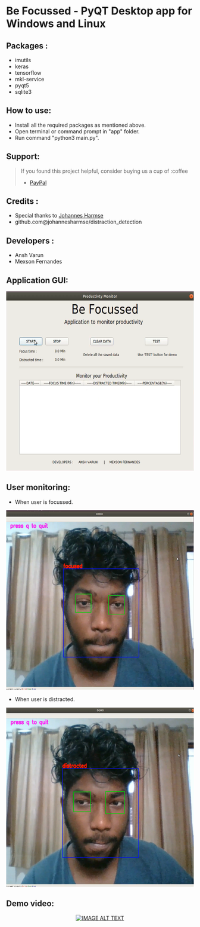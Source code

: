 #  Be Focussed - PyQT Desktop app for Windows and Linux

## Packages :
 - imutils
 - keras 
 - tensorflow
 - mkl-service
 - pyqt5
 - sqlite3

## How to use:
 - Install all the required packages as mentioned above.
 - Open terminal or command prompt in "app" folder.
 - Run command "python3 main.py".

## Support:
> If you found  this project helpful, consider buying us a cup of :coffee
> * [PayPal](paypal.me/RoboMex)


## Credits : 
  - Special thanks to <a href="https://github.com/johannesharmse">Johannes Harmse</a>
  - github.com@johannesharmse/distraction_detection
  
## Developers : 
  - Ansh Varun
  - Mexson Fernandes
  
## Application GUI:
<img src="img/GUI.png" width="640px" height="480px"/>

## User monitoring:
 - When user is focussed.
<img src="img/focussed.png" width="640px" height="480px"/>
 
 - When user is distracted.
<img src="img/distracted.png" width="640px" height="480px"/>

## Demo video:

<div align="center">
  <a href="https://www.youtube.com/watch?v=HkPTAjBWgXM"><img src="https://img.youtube.com/vi/HkPTAjBWgXM/0.jpg" alt="IMAGE ALT TEXT"></a>
</div>
